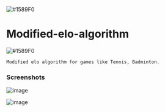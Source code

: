 ![#1589F0](https://placehold.it/15/1589F0/000000?text=+)
# Modified-elo-algorithm
![#1589F0](https://placehold.it/15/1589F0/000000?text=+)

`Modified elo algorithm for games like Tennis, Badminton.`

### Screenshots

![image](https://user-images.githubusercontent.com/41824020/53295639-a97d0900-3825-11e9-9647-37aa618ab2bf.png)



![image](https://user-images.githubusercontent.com/41824020/53295654-21e3ca00-3826-11e9-8549-4453eca89c0f.png)
